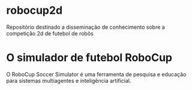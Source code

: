 # robocup2d
Repositório destinado a disseminação de conhecimento sobre a competição 2d de futebol de robôs 

# O simulador de futebol RoboCup
O RoboCup Soccer Simulator é uma ferramenta de pesquisa e educação para sistemas multiagentes e inteligência artificial.

